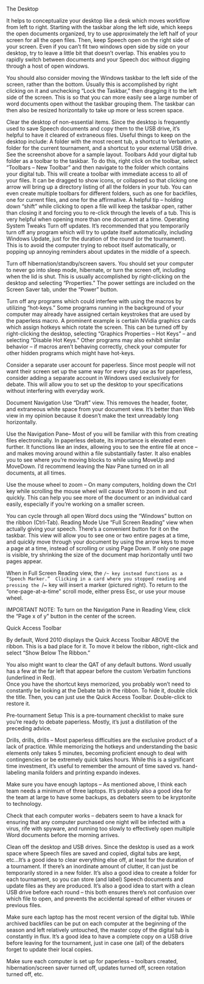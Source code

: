 The Desktop

It helps to conceptualize your desktop like a desk which moves workflow from left to right.  Starting with the taskbar along the left side, which keeps the open documents organized, try to use approximately the left half of your screen for all the open files.  Then, keep Speech open on the right side of your screen.  Even if you can’t fit two windows open side by side on your desktop, try to leave a little bit that doesn’t overlap. This enables you to rapidly switch between documents and your Speech doc without digging through a host of open windows.

You should also consider moving the Windows taskbar to the left side of the screen, rather than the bottom.  Usually this is accomplished by right clicking on it and unchecking “Lock the Taskbar,” then dragging it to the left side of the screen.  This is so that you can more easily see a large number of word documents open without the taskbar grouping them.  The taskbar can then also be resized horizontally to take up more or less screen space.
 

Clear the desktop of non-essential items.  Since the desktop is frequently used to save Speech documents and copy them to the USB drive, it’s helpful to have it cleared of extraneous files.  Useful things to keep on the desktop include: A folder with the most recent tub, a shortcut to Verbatim, a folder for the current tournament, and a shortcut to your external USB drive.  See the screenshot above for a sample layout.
Toolbars
Add your digital tub folder as a toolbar to the taskbar.  To do this, right click on the toolbar, select “Toolbars – New Toolbar” and then navigate to the folder which contains your digital tub.  This will create a toolbar with immediate access to all of your files.  It can be dragged to show icons, or collapsed so that clicking one arrow will bring up a directory listing of all the folders in your tub.  You can even create multiple toolbars for different folders, such as one for backfiles, one for current files, and one for the affirmative.  A helpful tip – holding down “shift” while clicking to open a file will keep the taskbar open, rather than closing it and forcing you to re-click through the levels of a tub.  This is very helpful when opening more than one document at a time.
Operating System Tweaks
Turn off updates.  It’s recommended that you temporarily turn off any program which will try to update itself automatically, including Windows Update, just for the duration of the round (or the tournament).  This is to avoid the computer trying to reboot itself automatically, or popping up annoying reminders about updates in the middle of a speech.

Turn off hibernation/standby/screen savers.  You should set your computer to never go into sleep mode, hibernate, or turn the screen off, including when the lid is shut.  This is usually accomplished by right-clicking on the desktop and selecting “Properties.”  The power settings are included on the Screen Saver tab, under the “Power” button.

Turn off any programs which could interfere with using the macros by utilizing “hot-keys.”  Some programs running in the background of your computer may already have assigned certain keystrokes that are used by the paperless macro.  A prominent example is certain NVidia graphics cards which assign hotkeys which rotate the screen.  This can be turned off by right-clicking the desktop, selecting “Graphics Properties – Hot Keys” – and selecting “Disable Hot Keys.”  Other programs may also exhibit similar behavior – if macros aren’t behaving correctly, check your computer for other hidden programs which might have hot-keys.

Consider a separate user account for paperless.  Since most people will not want their screen set up the same way for every day use as for paperless, consider adding a separate account in Windows used exclusively for debate.  This will allow you to set up the desktop to your specifications without interfering with everyday work.


Document Navigation
Use “Draft” view.  This removes the header, footer, and extraneous white space from your document view.  It’s better than Web view in my opinion because it doesn’t make the text unreadably long horizontally.

Use the Navigation Pane– Most of you will be familiar with this from creating files electronically.  In paperless debate, its importance is elevated even further.  It functions like an index, allowing you to see the entire file at once – and makes moving around within a file substantially faster.  It also enables you to see where you’re moving blocks to while using MoveUp and MoveDown.  I’d recommend leaving the Nav Pane turned on in all documents, at all times.  

Use the mouse wheel to zoom – On many computers, holding down the Ctrl key while scrolling the mouse wheel will cause Word to zoom in and out quickly.  This can help you see more of the document or an individual card easily, especially if you’re working on a smaller screen.

You can cycle through all open Word docs using the “Windows” button on the ribbon (Ctrl-Tab).
Reading Mode
Use “Full Screen Reading” view when actually giving your speech.  There’s a convenient button for it on the taskbar.  This view will allow you to see one or two entire pages at a time, and quickly move through your document by using the arrow keys to move a page at a time, instead of scrolling or using Page Down.  If only one page is visible, try shrinking the size of the document map horizontally until two pages appear.  

When in Full Screen Reading view, the `/~ key instead functions as a “Speech Marker.”  Clicking in a card where you stopped reading and pressing the `/~ key will insert a marker (pictured right). To return to the “one-page-at-a-time” scroll mode, either press Esc, or use your mouse wheel.
 

IMPORTANT NOTE: To turn on the Navigation Pane in Reading View, click the “Page x of y” button in the center of the screen.

Quick Access Toolbar

By default, Word 2010 displays the Quick Access Toolbar ABOVE the ribbon.  This is a bad place for it.  To move it below the ribbon, right-click and select “Show Below The Ribbon.”

You also might want to clear the QAT of any default buttons.  Word usually has a few at the far left that appear before the custom Verbatim functions (underlined in Red).  
Once you have the shortcut keys memorized, you probably won’t need to constantly be looking at the Debate tab in the ribbon.  To hide it, double click the title.  Then, you can just use the Quick Access Toolbar.  Double-click to restore it.

Pre-tournament Setup
This is a pre-tournament checklist to make sure you’re ready to debate paperless.  Mostly, it’s just a distillation of the preceding advice.

Drills, drills, drills – Most paperless difficulties are the exclusive product of a lack of practice.  While memorizing the hotkeys and understanding the basic elements only takes 5 minutes, becoming proficient enough to deal with contingencies or be extremely quick takes hours.  While this is a significant time investment, it’s useful to remember the amount of time saved vs. hand-labeling manila folders and printing expando indexes.

Make sure you have enough laptops – As mentioned above, I think each team needs a minimum of three laptops.  It’s probably also a good idea for the team at large to have some backups, as debaters seem to be kryptonite to technology.

Check that each computer works – debaters seem to have a knack for ensuring that any computer purchased one night will be infected with a virus, rife with spyware, and running too slowly to effectively open multiple Word documents before the morning arrives.

Clean off the desktop and USB drives.  Since the desktop is used as a work space where Speech files are saved and copied, digital tubs are kept, etc...It’s a good idea to clear everything else off, at least for the duration of a tournament.  If there’s an inordinate amount of clutter, it can just be temporarily stored in a new folder.  It’s also a good idea to create a folder for each tournament, so you can store (and label) Speech documents and update files as they are produced.  It’s also a good idea to start with a clean USB drive before each round – this both ensures there’s not confusion over which file to open, and prevents the accidental spread of either viruses or previous files.

Make sure each laptop has the most recent version of the digital tub.  While archived backfiles can be put on each computer at the beginning of the season and left relatively untouched, the master copy of the digital tub is constantly in flux.  It’s a good idea to have a complete copy on a USB drive before leaving for the tournament, just in case one (all) of the debaters forget to update their local copies.

Make sure each computer is set up for paperless – toolbars created, hibernation/screen saver turned off, updates turned off, screen rotation turned off, etc.

